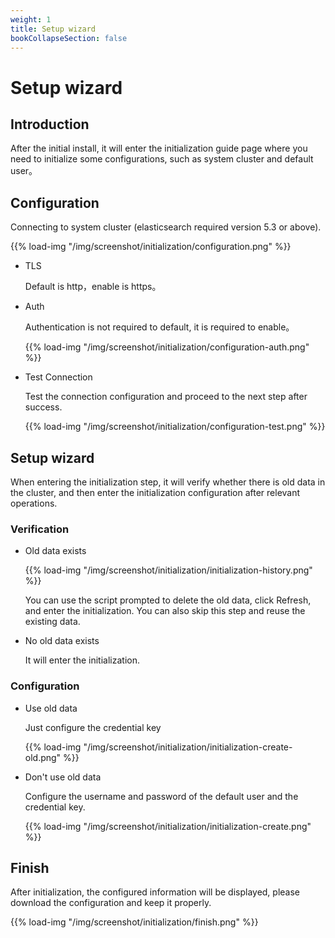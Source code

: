 ```yaml
---
weight: 1
title: Setup wizard
bookCollapseSection: false
---
```


# Setup wizard

## Introduction

After the initial install, it will enter the initialization guide page where you need to initialize some configurations, such as system cluster and default user。

## Configuration

Connecting to system cluster (elasticsearch required version 5.3 or above).

{{% load-img "/img/screenshot/initialization/configuration.png" %}}

- TLS

  Default is http，enable is https。

- Auth

  Authentication is not required to default, it is required to enable。

  {{% load-img "/img/screenshot/initialization/configuration-auth.png" %}}

- Test Connection

  Test the connection configuration and proceed to the next step after success.

  {{% load-img "/img/screenshot/initialization/configuration-test.png" %}}

## Setup wizard

When entering the initialization step, it will verify whether there is old data in the cluster, and then enter the initialization configuration after relevant operations.

### Verification

- Old data exists

  {{% load-img "/img/screenshot/initialization/initialization-history.png" %}}

  You can use the script prompted to delete the old data, click Refresh, and enter the initialization. You can also skip this step and reuse the existing data.

- No old data exists

  It will enter the initialization.

### Configuration

- Use old data

  Just configure the credential key

  {{% load-img "/img/screenshot/initialization/initialization-create-old.png" %}}

- Don't use old data

  Configure the username and password of the default user and the credential key.

  {{% load-img "/img/screenshot/initialization/initialization-create.png" %}}

## Finish

After initialization, the configured information will be displayed, please download the configuration and keep it properly.

{{% load-img "/img/screenshot/initialization/finish.png" %}}
